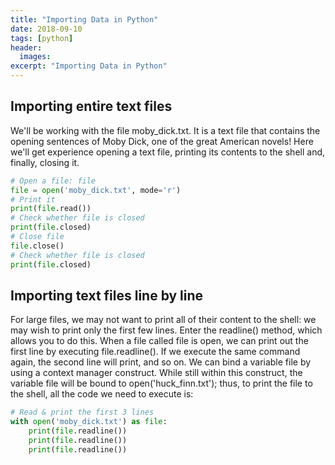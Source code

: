 ```yaml
---
title: "Importing Data in Python"
date: 2018-09-10
tags: [python]
header:
  images:
excerpt: "Importing Data in Python"
---
```


## Importing entire text files
We'll be working with the file moby_dick.txt. It is a text file that contains the opening sentences of Moby Dick, one of the great American novels! Here we'll get experience opening a text file, printing its contents to the shell and, finally, closing it.

```python
# Open a file: file
file = open('moby_dick.txt', mode='r')
# Print it
print(file.read())
# Check whether file is closed
print(file.closed)
# Close file
file.close()
# Check whether file is closed
print(file.closed)
```

## Importing text files line by line
For large files, we may not want to print all of their content to the shell: we may wish to print only the first few lines. Enter the readline() method, which allows you to do this. When a file called file is open, we can print out the first line by executing file.readline(). If we execute the same command again, the second line will print, and so on. We can bind a variable file by using a context manager construct. While still within this construct, the variable file will be bound to open('huck_finn.txt'); thus, to print the file to the shell, all the code we need to execute is:
```python
# Read & print the first 3 lines
with open('moby_dick.txt') as file:
    print(file.readline())
    print(file.readline())
    print(file.readline())
```
